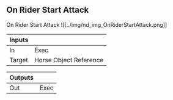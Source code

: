 ## On Rider Start Attack
On Rider Start Attack
![[../img/nd_img_OnRiderStartAttack.png]]

|Inputs||
|--|--|
| In | Exec |
| Target | Horse Object Reference |

|Outputs||
|--|--|
| Out | Exec |
